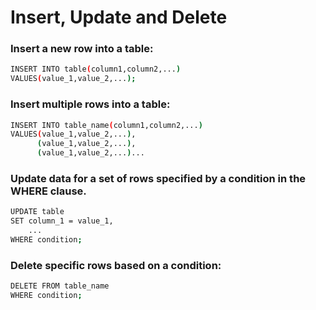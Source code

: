 # Insert, Update and Delete


### Insert a new row into a table:
```bash
INSERT INTO table(column1,column2,...)
VALUES(value_1,value_2,...);
```

### Insert multiple rows into a table:
```bash
INSERT INTO table_name(column1,column2,...)
VALUES(value_1,value_2,...),
      (value_1,value_2,...),
      (value_1,value_2,...)...
```

### Update data for a set of rows specified by a condition in the WHERE clause.
```bash
UPDATE table
SET column_1 = value_1,
    ...
WHERE condition;
```

### Delete specific rows based on a condition:
```bash
DELETE FROM table_name
WHERE condition;
```